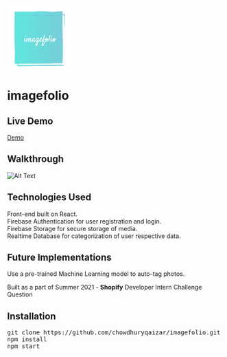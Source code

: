 <img src="imagefolio.png" width=150px height=150px>

# imagefolio

## Live Demo
[Demo](https://ecstatic-gates-787bfe.netlify.app)

## Walkthrough
![Alt Text](https://media.giphy.com/media/fpE2ESlAAXRQhWfad1/giphy.gif)

## Technologies Used
Front-end built on React.  
Firebase Authentication for user registration and login.  
Firebase Storage for secure storage of media.  
Realtime Database for categorization of user respective data.

## Future Implementations
Use a pre-trained Machine Learning model to auto-tag photos.

Built as a part of Summer 2021 - **Shopify**
Developer Intern Challenge Question

## Installation
<pre>
git clone https://github.com/chowdhuryqaizar/imagefolio.git
npm install
npm start
</pre>
